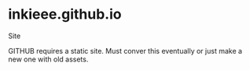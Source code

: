 # inkieee.github.io
Site

GITHUB requires a static site. Must conver this eventually or just make a new one with old assets.
